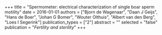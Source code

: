 +++
title = "Spermometer: electrical characterization of single boar sperm motility"
date = 2016-01-01
authors = ["Bjorn de Wagenaar", "Daan J Geijs", "Hans de Boer", "Johan G Bomer", "Wouter Olthuis", "Albert van den Berg", "Loes I Segerink"]
publication_types = ["2"]
abstract = ""
selected = "false"
publication = "*Fertility and sterility*"
+++

